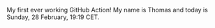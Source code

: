 My first ever working GitHub Action!
My name is Thomas and today is Sunday, 28 February, 19:19 CET. 
